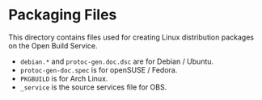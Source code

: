 Packaging Files
===============

This directory contains files used for creating Linux distribution
packages on the Open Build Service.

 * `debian.*` and `protoc-gen.doc.dsc` are for Debian / Ubuntu.
 * `protoc-gen-doc.spec` is for openSUSE / Fedora.
 * `PKGBUILD` is for Arch Linux.
 * `_service` is the source services file for OBS.
